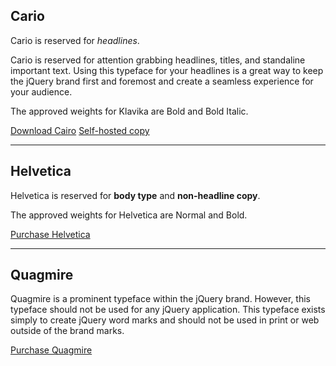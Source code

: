 <script>{
	"title": "Typography",
	"customFields": [
		{ "key": "subtitle", "value:": "Typography is important for getting your message across. We've created a library of typefaces with their proper uses to create a seamless interaction and presentation to your audience." }
	]
}</script>

## Cario

<p class="h-h1-size">Cario is reserved for <em>headlines</em>.</p>

Cario is reserved for attention grabbing headlines, titles, and standaline important text. Using this typeface for your headlines is a great way to keep the jQuery brand first and foremost and create a seamless experience for your audience.

The approved weights for Klavika are Bold and Bold Italic.

<a href="https://github.com/Gue3bara/Cairo" class="button">Download Cairo</a>
<a href="https://github.com/jquery/jquery-wp-content/tree/30f3cab5b5c1b207ac0a022802f5ed4cf8b98db5/themes/jquery/lib/Cairo" class="button">Self-hosted copy</a>

-------

## Helvetica

Helvetica is reserved for **body type** and **non-headline copy**.

The approved weights for Helvetica are Normal and Bold.

<a href="http://www.linotype.com/526/Helvetica-family.html" class="button">Purchase Helvetica</a>

-------

## Quagmire

Quagmire is a prominent typeface within the jQuery brand. However, this typeface should not be used for any jQuery application. This typeface exists simply to create jQuery word marks and should not be used in print or web outside of the brand marks.

<a href="http://www.linotype.com/452743/Quagmire-family.html" class="button">Purchase Quagmire</a>
